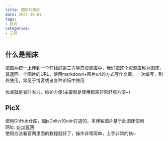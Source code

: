 ```yaml
---
title: 图床的使用
date: 2021-10-01
tags:
- 技巧
categories: 
- 工具
---
```

## 什么是图床
把图片统一上传到一个在线的第三方静态资源库中，我们把这个资源库称为图床，其返回一个图片的URL，使用markdown+图片url的方式写作文章，一次编写，到处使用，常见于博客或者各种论坛中使用<br><br>
优点就是省时省力，维护方便(主要就是使用起来非常舒服方便~)
## PicX
使用GitHub仓库，加jsDelivr的cdn打造的，本博客图片基于此图床使用<br>
网址: [picx官网](https://picx.xpoet.cn/)<br>
使用方法看官网里面的教程就好了，操作非常简单，上手非常的快~
